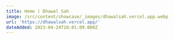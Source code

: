 ```yaml
---
title: Home | Dhawal Sah
image: /src/content/showcase/_images/dhawalsah.vercel.app.webp
url: 'https://dhawalsah.vercel.app/'
dateAdded: 2023-04-24T16:01:09.000Z
---
```


